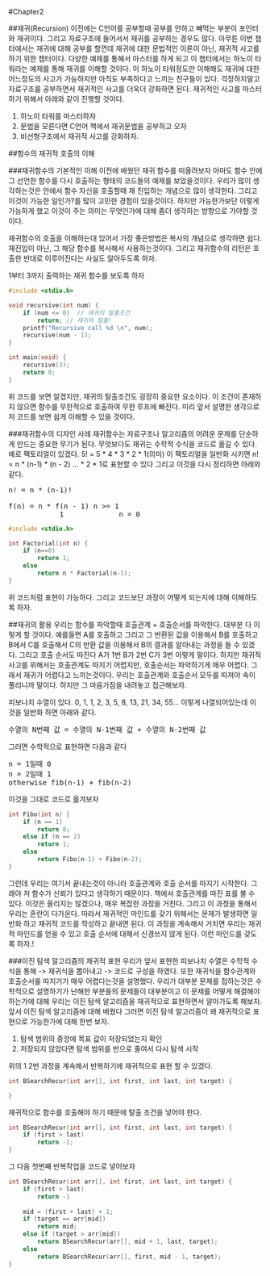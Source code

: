#Chapter2

##재귀(Recursion)
이전에는 C언어를 공부할때 공부를 안하고 빼먹는 부분이 포인터와 재귀이다. 그리고 자료구조에 들어서서 재귀를 공부하는 경우도 많다. 아무튼 이번 챕터에서는 재귀에 대해 공부를 할껀데 재귀에 대한 문법적인 이론이 아닌, 재귀적 사고를 하기 위한 챕터이다. 다양한 예제를 통해서 마스터를 하게 되고 이 챕터에서는 하노이 타워라는 예제를 통해 재귀를 이해할 것이다. 이 하노이 타워정도만 이해해도 재귀에 대한 어느정도의 사고가 가능하지만 아직도 부족하다고 느끼는 친구들이 있다. 걱정하지말고 자료구조를 공부하면서 재귀적인 사고를 더욱더 강화하면 된다. 재귀적인 사고를 마스터하기 위해서 아래와 같이 진행할 것이다.

1. 하노이 타워를 마스터하자
2. 문법을 모른다면 C언어 책에서 재귀문법을 공부하고 오자
3. 비선형구조에서 재귀적 사고를 강화하자.


##함수의 재귀적 호출의 이해

###재귀함수의 기본적인 이해
이전에 배웠던 재귀 함수를 떠올려보자 아마도 함수 안에 그 선언한 함수를 다시 호출하는 형태의 코드들의 예제를 보았을것이다. 우리가 많이 생각하는것은 안에서 함수 자신을 호출할때 재 진입하는 개념으로 많이 생각한다. 그리고 이것이 가능한 일인가?를 많이 고민한 경험이 있을것이다. 하지만 가능한가보단 이렇게 가능하게 했고 이것이 주는 의미는 무엇인가에 대해 좀더 생각하는 방향으로 가야할 것 이다.

재귀함수의 호출을 이해하는대 있어서 가장 좋은방법은 복사의 개념으로 생각하면 쉽다. 재진입이 아닌, 그 해당 함수를 복사해서 사용하는것이다. 그리고 재귀함수의 리턴은 호출한 반대로 이루어진다는 사실도 알아두도록 하자.

1부터 3까지 출력하는 재귀 함수를 보도록 하자
```C
#include <stdio.h>

void recursive(int num) {
	if (num <= 0)  // 재귀의 탈출조건
    	return; // 재귀의 탈출!
    printf("Recursive call %d \n", num);
    recursive(num - 1);
}

int main(void) {
	recursive(3);
    return 0;
}

```

위 코드를 보면 알겠지만, 재귀의 탈출조건도 굉장히 중요한 요소이다. 이 조건이 존재하지 않으면 함수를 무한적으로 호출하여 무한 루프에 빠진다. 미리 앞서 설명한 생각으로 저 코드를 보면 쉽게 이해할 수 있을 것이다.

###재귀함수의 디자인 사례
재귀함수는 자료구조나 알고리즘의 어려운 문제를 단순하게 만드는 중요한 무기가 된다. 무엇보다도 재귀는 수학적 수식을 코드로 옮길 수 있다. 예로 팩토리얼이 있겠다. 5! = 5 * 4 * 3 * 2 * 1(의미) 이 팩토리얼을 일반화 시키면 n! = n * (n-1) * (n - 2) ... * 2 * 1로 표현할 수 있다 그리고 이것을 다시 정리하면 아래와 같다.
<pre>
n! = n * (n-1)!

f(n) = n * f(n - 1) n >= 1
			1 			  n = 0
</pre>

```C
#include <stdio.h>

int Factorial(int n) {
	if (n==0)
    	return 1;
    else 
    	return n * Factorial(n-1);
}

```

위 코드처럼 표현이 가능하다. 그리고 코드보단 과정이 어떻게 되는지에 대해 이해하도록 하자.

##재귀의 활용
우리는 함수를 파악할때 호출관계 + 호출순서를 파악한다. 대부분 다 이렇게  할 것이다. 예를들면 A를 호출하고 그리고 그 반환된 값을 이용해서 B를 호출하고 B에서 C를 호출해서 C의 반환 값을 이용해서 B의 결과를 알아내는 과정을 들 수 있겠다. 그리고 호출 순서도 따진다 A가 1번 B가 2번 C가 3번 이렇게 말이다. 하지만 재귀적 사고를 위해서는 호출관계도 따지기 어렵지만, 호출순서는 파악하기게 매우 어렵다. 그래서 재귀가 어렵다고 느끼는것이다. 우리는 호출관계와 호출순서 모두를 따져야 속이 풀리니까 말이다. 하지만 그 마음가짐을 내려놓고 접근해보자.

피보나치 수열이 있다. 0, 1, 1, 2, 3, 5, 8, 13, 21, 34, 55... 이렇게 나열되어있는데 이것을 일반화 하면 아래와 같다.
<pre>
수열의 N번째 값 = 수열의 N-1번째 값 + 수열의 N-2번째 값
</pre>

그러면 수학적으로 표현하면 다음과 같다
<pre>
n = 1일때 0
n = 2일때 1
otherwise fib(n-1) + fib(n-2)
</pre>

이것을 그대로 코드로 옮겨보자
```C
int Fibo(int n) {
	if (n == 1)
    	return 0;
    else if (n == 2)
    	return 1;
    else 
    	return Fibo(n-1) + Fibo(n-2);
}
```

그런데 우리는 여기서 끝내는것이 아니라 호출관계와 호출 순서를 따지기 시작한다. 그래야 저 함수가 신뢰가 있다고 생각하기 때문이다. 책에서 호출관계를 따진 표를 볼 수 있다. 이것은 올리지는 않겠으나, 매우 복잡한 과정을 거친다. 그리고 이 과정을 통해서 우리는 혼란이 다가온다. 따라서 재귀적인 마인드를 갖기 위해서는 문제가 발생하면 일반화 하고 재귀적 코드를 작성하고 끝내면 된다. 이 과정을 계속해서 거치면 우리는 재귀적 마인드를 얻을 수 있고 호출 순서에 대해서 신경쓰지 않게 된다. 이런 마인드를 갖도록 하자.!

###이진 탐색 알고리즘의 재귀적 표현
우리가 앞서 표현한 피보나치 수열은 수학적 수식을 통해 -> 재귀식을 뽑아내고 -> 코드로 구성을 하였다. 또한 재귀식을 함수관계와 호출순서룰 따지기가 매우 어렵다는것을 설명했다. 우리가 대부분 문제를 접하는것은 수학적으로 설명하기가 난해한 부분들의 문제들이 대부분이고 이 문제를 어떻게 해결해야하는가에 대해 우리는 이진 탐색 알고리즘을 재귀적으로 표현하면서 알아가도록 해보자. 앞서 이진 탐색 알고리즘에 대해 배웠다 그러면 이진 탐색 알고리즘이 왜 재귀적으로 표현으로 가능한가에 대해 한번 보자.
1. 탐색 범위의 중앙에 목표 값이 저장되었는지 확인
2. 저장되지 않았다면 탐색 범위를 반으로 줄여서 다시 탐색 시작 

위의 1.2번 과정을 계속해서 반복하기에 재귀적으로 표현 할 수 있겠다.

```C
int BSearchRecur(int arr[], int first, int last, int target) {

}

```

재귀적으로 함수를 호출해야 하기 때문에 탈출 조건을 넣어야 한다.

```C
int BSearchRecur(int arr[], int first, int last, int target) {
	if (first > last) 
    	return -1;
}
```

그 다음 첫번째 반복작업을 코드로 넣어보자

```C
int BSearchRecur(int arr[], int first, int last, int target) {
	if (first > last) 
    	return -1
    
    mid = (first + last) + 1;
    if (target == arr[mid])
    	return mid;
    else if (target > arr[mid])
    	return BSearchRecur(arr[], mid + 1, last, target);
    else 
    	return BSearchRecur(arr[], first, mid - 1, target);
}
```

